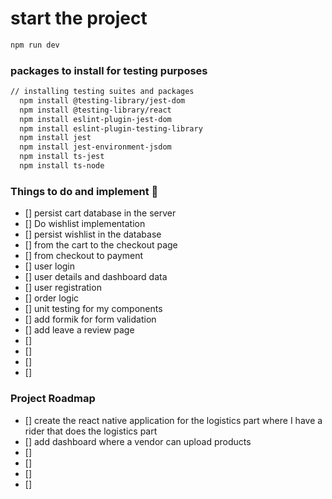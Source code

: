 # start the project

```bash
npm run dev
```

### packages to install for testing purposes
```bash
// installing testing suites and packages
  npm install @testing-library/jest-dom
  npm install @testing-library/react
  npm install eslint-plugin-jest-dom
  npm install eslint-plugin-testing-library
  npm install jest
  npm install jest-environment-jsdom
  npm install ts-jest
  npm install ts-node
```

### Things to do and implement 📓
- [] persist cart database in the server
- [] Do wishlist implementation
- [] persist wishlist in the database
- [] from the cart to the checkout page
- [] from checkout to payment
- [] user login
- [] user details and dashboard data
- [] user registration
- [] order logic
- [] unit testing for my components
- [] add formik for form validation
- [] add leave a review page 
- []
- []
- []
- []


### Project Roadmap 
- [] create the react native application for the logistics part where I have a rider that does the logistics part
- [] add dashboard where a vendor can upload products
- []
- []
- []
- []


